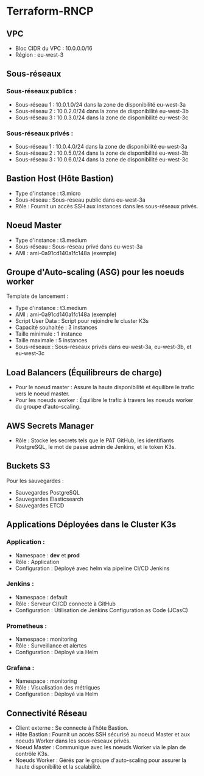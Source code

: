 # Terraform-RNCP

## VPC
- Bloc CIDR du VPC : 10.0.0.0/16
- Région : eu-west-3
## Sous-réseaux
### Sous-réseaux publics :
- Sous-réseau 1 : 10.0.1.0/24 dans la zone de disponibilité eu-west-3a
- Sous-réseau 2 : 10.0.2.0/24 dans la zone de disponibilité eu-west-3b
- Sous-réseau 3 : 10.0.3.0/24 dans la zone de disponibilité eu-west-3c
### Sous-réseaux privés :
- Sous-réseau 1 : 10.0.4.0/24 dans la zone de disponibilité eu-west-3a
- Sous-réseau 2 : 10.0.5.0/24 dans la zone de disponibilité eu-west-3b
- Sous-réseau 3 : 10.0.6.0/24 dans la zone de disponibilité eu-west-3c
## Bastion Host (Hôte Bastion)
- Type d'instance : t3.micro
- Sous-réseau : Sous-réseau public dans eu-west-3a
- Rôle : Fournit un accès SSH aux instances dans les sous-réseaux privés.
## Noeud Master
- Type d'instance : t3.medium
- Sous-réseau : Sous-réseau privé dans eu-west-3a
- AMI : ami-0a91cd140a1fc148a (exemple)
## Groupe d'Auto-scaling (ASG) pour les noeuds worker
Template de lancement :
- Type d'instance : t3.medium
- AMI : ami-0a91cd140a1fc148a (exemple)
- Script User Data : Script pour rejoindre le cluster K3s
- Capacité souhaitée : 3 instances
- Taille minimale : 1 instance
- Taille maximale : 5 instances
- Sous-réseaux : Sous-réseaux privés dans eu-west-3a, eu-west-3b, et eu-west-3c
## Load Balancers (Équilibreurs de charge)
- Pour le noeud master : Assure la haute disponibilité et équilibre le trafic vers le noeud master.
- Pour les noeuds worker : Équilibre le trafic à travers les noeuds worker du groupe d'auto-scaling.
## AWS Secrets Manager
- Rôle : Stocke les secrets tels que le PAT GitHub, les identifiants PostgreSQL, le mot de passe admin de Jenkins, et le token K3s.
## Buckets S3
Pour les sauvegardes :
- Sauvegardes PostgreSQL
- Sauvegardes Elasticsearch
- Sauvegardes ETCD
## Applications Déployées dans le Cluster K3s
### Application :
- Namespace : **dev** et **prod**
- Rôle : Application 
- Configuration : Déployé avec helm via pipeline CI/CD Jenkins
### Jenkins :
- Namespace : default
- Rôle : Serveur CI/CD connecté à GitHub
- Configuration : Utilisation de Jenkins Configuration as Code (JCasC)
### Prometheus :
- Namespace : monitoring
- Rôle : Surveillance et alertes
- Configuration : Déployé via Helm
### Grafana :
- Namespace : monitoring
- Rôle : Visualisation des métriques
- Configuration : Déployé via Helm
## Connectivité Réseau
- Client externe : Se connecte à l'hôte Bastion.
- Hôte Bastion : Fournit un accès SSH sécurisé au noeud Master et aux noeuds Worker dans les sous-réseaux privés.
- Noeud Master : Communique avec les noeuds Worker via le plan de contrôle K3s.
- Noeuds Worker : Gérés par le groupe d'auto-scaling pour assurer la haute disponibilité et la scalabilité.